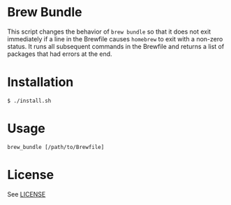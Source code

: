 Brew Bundle
===========

This script changes the behavior of `brew bundle` so that it does not exit immediately if a line in the Brewfile causes `homebrew` to exit with a non-zero status. It runs all subsequent commands in the Brewfile and returns a list of packages that had errors at the end.

Installation
============

```
$ ./install.sh
```

Usage
=====

```
brew_bundle [/path/to/Brewfile]
```

License
======

See [LICENSE](https://github.com/faun/brew_bundle/blob/master/LICENSE)
